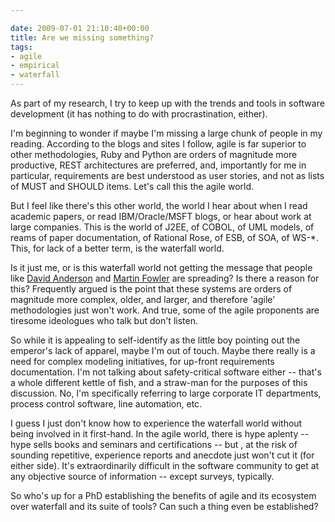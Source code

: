 ```yaml
---

date: 2009-07-01 21:10:40+00:00
title: Are we missing something?
tags:
- agile
- empirical
- waterfall
---
```


As part of my research, I try to keep up with the trends and tools in software development (it has nothing to do with procrastination, either).

I'm beginning to wonder if maybe I'm missing a large chunk of people in my reading. According to the blogs and sites I follow, agile is far superior to other methodologies, Ruby and Python are orders of magnitude more productive, REST architectures are preferred, and, importantly for me in particular, requirements are best understood as user stories, and not as lists of MUST and SHOULD items. Let's call this the agile world.

But I feel like there's this other world, the world I hear about when I read academic papers, or read IBM/Oracle/MSFT blogs, or hear about work at large companies. This is the world of J2EE, of COBOL, of UML models, of reams of paper documentation, of Rational Rose, of ESB, of SOA, of WS-*. This, for lack of a better term, is the waterfall world.

Is it just me, or is this waterfall world not getting the message that people like [David Anderson](http://www.agilemanagement.net/Articles/hidden/Biography.html) and [Martin Fowler](http://www.martinfowler.com/) are spreading? Is there a reason for this? Frequently argued is the point that these systems are orders of magnitude more complex, older, and larger, and therefore 'agile' methodologies just won't work. And true, some of the agile proponents are tiresome ideologues who talk but don't listen.

So while it is appealing to self-identify as the little boy pointing out the emperor's lack of apparel, maybe I'm out of touch. Maybe there really is a need for complex modeling initiatives, for up-front requirements documentation. I'm not talking about safety-critical software either -- that's a whole different kettle of fish, and a straw-man for the purposes of this discussion. No, I'm specifically referring to large corporate IT departments, process control software, line automation, etc.

I guess I just don't know how to experience the waterfall world without being involved in it first-hand. In the agile world, there is hype aplenty -- hype sells books and seminars and certifications -- but , at the risk of sounding repetitive, experience reports and anecdote just won't cut it (for either side). It's extraordinarily difficult in the software community to get at any objective source of information -- except surveys, typically.

So who's up for a PhD establishing the benefits of agile and its ecosystem over waterfall and its suite of tools? Can such a thing even be established?
